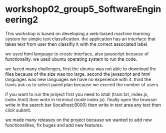 # workshop02_group5_SoftwareEngineering2
This workshop is based on developing a web-based machine learning system for simple text classification. the application has an interface that takes text from user then classifiy it with the correct associated label.

we used html language to create interface, also javascript because of functionality. we used ubuntu operating system to run the code.

we faced many challenges, first the ubuntu was not able to download the files because of the size was too large. second the javascript and html languages was new languages we have no experience with it. third the travis ask us to select paied plan because we exceed the number of users.

if you want to run the project first you need to istall (train.txt, index.js, index.html) then write in terminal (node index.js). finally open the browser write in the search bar (localhost:8000) then write in text area any text then click submit.

we made many releases on the project because we wanted to add new functionalities, fix buges and add new features.
